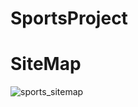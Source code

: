 # SportsProject

# SiteMap
![sports_sitemap](https://user-images.githubusercontent.com/48571624/226170079-b7e8016b-9682-4e8f-9145-72f4dd0c0357.jpg)
